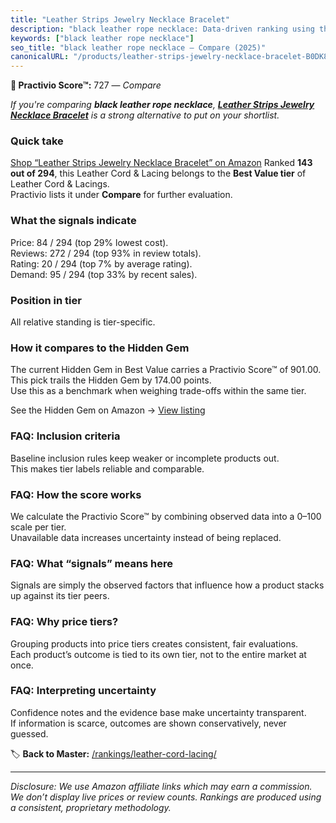 ```yaml
---
title: "Leather Strips Jewelry Necklace Bracelet"
description: "black leather rope necklace: Data-driven ranking using the Practivio Score™. Positioned by quality, value, demand, findability, momentum."
keywords: ["black leather rope necklace"]
seo_title: "black leather rope necklace — Compare (2025)"
canonicalURL: "/products/leather-strips-jewelry-necklace-bracelet-B0DK8HTMKY/"
---
```


**🛒 Practivio Score™:** 727 — _Compare_


*If you're comparing **black leather rope necklace**, **[Leather Strips Jewelry Necklace Bracelet](https://www.amazon.com/dp/B0DK8HTMKY?tag=practivio-20)** is a strong alternative to put on your shortlist.*
### Quick take
[Shop “Leather Strips Jewelry Necklace Bracelet” on Amazon](https://www.amazon.com/dp/B0DK8HTMKY?tag=practivio-20)
Ranked **143 out of 294**, this Leather Cord & Lacing belongs to the **Best Value tier** of Leather Cord & Lacings.  
Practivio lists it under **Compare** for further evaluation.

### What the signals indicate
Price: 84 / 294 (top 29% lowest cost).  
Reviews: 272 / 294 (top 93% in review totals).  
Rating: 20 / 294 (top 7% by average rating).  
Demand: 95 / 294 (top 33% by recent sales).

### Position in tier
All relative standing is tier-specific.

### How it compares to the Hidden Gem
The current Hidden Gem in Best Value carries a Practivio Score™ of 901.00.  
This pick trails the Hidden Gem by 174.00 points.  
Use this as a benchmark when weighing trade-offs within the same tier.  

See the Hidden Gem on Amazon → [View listing](https://www.amazon.com/dp/B08VHSCJ7F?tag=practivio-20)

### FAQ: Inclusion criteria
Baseline inclusion rules keep weaker or incomplete products out.  
This makes tier labels reliable and comparable.

### FAQ: How the score works
We calculate the Practivio Score™ by combining observed data into a 0–100 scale per tier.  
Unavailable data increases uncertainty instead of being replaced.

### FAQ: What “signals” means here
Signals are simply the observed factors that influence how a product stacks up against its tier peers.

### FAQ: Why price tiers?
Grouping products into price tiers creates consistent, fair evaluations.  
Each product’s outcome is tied to its own tier, not to the entire market at once.

### FAQ: Interpreting uncertainty
Confidence notes and the evidence base make uncertainty transparent.  
If information is scarce, outcomes are shown conservatively, never guessed.

<!-- Missing template for Compare/CompareWithinPriceClass -->


🏷️ **Back to Master:** [/rankings/leather-cord-lacing/](/rankings/leather-cord-lacing/)

---
_Disclosure: We use Amazon affiliate links which may earn a commission. We don’t display live prices or review counts. Rankings are produced using a consistent, proprietary methodology._
